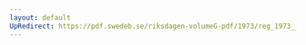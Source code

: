 ```yaml
---
layout: default
UpRedirect: https://pdf.swedeb.se/riksdagen-volumeG-pdf/1973/reg_1973__reg_02/reg_1973__reg_02_0088.pdf
---
```

